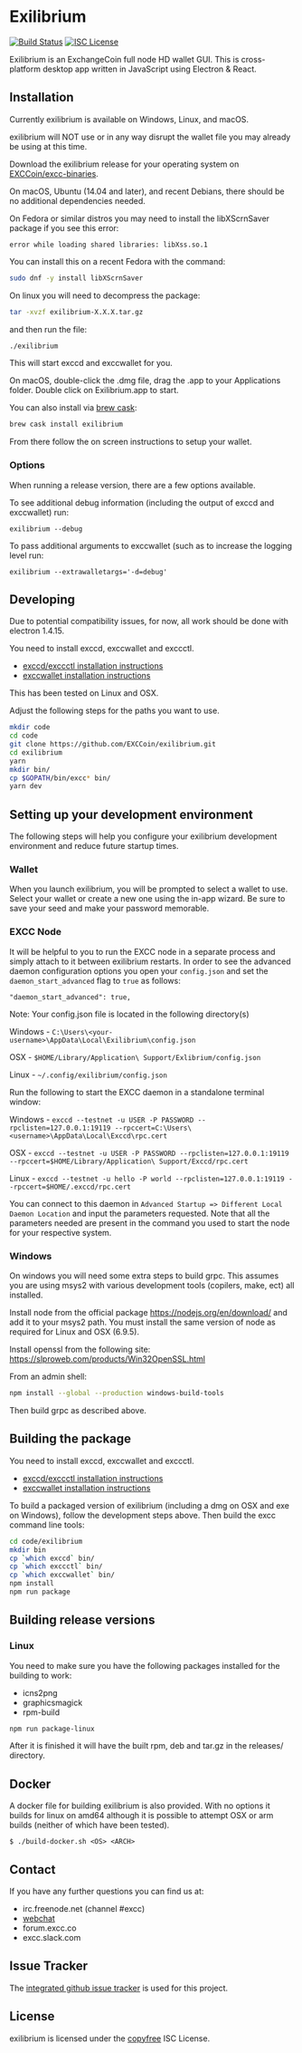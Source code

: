 # Exilibrium

[![Build Status](https://travis-ci.org/EXCCoin/exilibrium.png?branch=master)](https://travis-ci.org/EXCCoin/exilibrium)
[![ISC License](http://img.shields.io/badge/license-ISC-blue.svg)](http://copyfree.org)

Exilibrium is an ExchangeCoin full node HD wallet GUI.
This is cross-platform desktop app written in JavaScript using Electron & React.

## Installation

Currently exilibrium is available on Windows, Linux, and macOS.

exilibrium will NOT use or in any way disrupt the wallet file you may
already be using at this time.

Download the exilibrium release for your operating system on [EXCCoin/excc-binaries](https://github.com/EXCCoin/excc-binaries/releases).

On macOS, Ubuntu (14.04 and later), and recent Debians, there should be
no additional dependencies needed.

On Fedora or similar distros you may need to install the libXScrnSaver
package if you see this error:

```
error while loading shared libraries: libXss.so.1
```

You can install this on a recent Fedora with the command:

```bash
sudo dnf -y install libXScrnSaver
```

On linux you will need to decompress the package:

```bash
tar -xvzf exilibrium-X.X.X.tar.gz
```

and then run the file:

```bash
./exilibrium
```

This will start exccd and exccwallet for you.

On macOS, double-click the .dmg file, drag the .app to your
Applications folder. Double click on Exilibrium.app to start.

You can also install via [brew cask](https://caskroom.github.io):

```bash
brew cask install exilibrium
```

From there follow the on screen instructions to setup your wallet.

### Options

When running a release version, there are a few options available.

To see additional debug information (including the output of exccd and exccwallet) run:

```
exilibrium --debug
```

To pass additional arguments to exccwallet (such as to increase the logging level run:

```
exilibrium --extrawalletargs='-d=debug'
```

## Developing

Due to potential compatibility issues, for now, all work should be
done with electron 1.4.15.

You need to install exccd, exccwallet and exccctl.

- [exccd/exccctl installation instructions](https://github.com/EXCCoin/exccd#updating)
- [exccwallet installation instructions](https://github.com/EXCCoin/exccwallet#installation-and-updating)

This has been tested on Linux and OSX.

Adjust the following steps for the paths you want to use.

```bash
mkdir code
cd code
git clone https://github.com/EXCCoin/exilibrium.git
cd exilibrium
yarn
mkdir bin/
cp $GOPATH/bin/excc* bin/
yarn dev
```

## Setting up your development environment

The following steps will help you configure your exilibrium development environment and reduce future startup times.

### Wallet

When you launch exilibrium, you will be prompted to select a wallet to use. Select your wallet or create a new one using the in-app wizard. Be sure to save your seed and make your password memorable.

### EXCC Node

It will be helpful to you to run the EXCC node in a separate process and simply attach to it between exilibrium restarts. In order to see the advanced daemon configuration options you open your `config.json` and set the `daemon_start_advanced` flag to `true` as follows:

`"daemon_start_advanced": true,`

Note: Your config.json file is located in the following directory(s)

Windows - `C:\Users\<your-username>\AppData\Local\Exilibrium\config.json`

OSX - `$HOME/Library/Application\ Support/Exlibrium/config.json`

Linux - `~/.config/exilibrium/config.json`

Run the following to start the EXCC daemon in a standalone terminal window:

Windows - `exccd --testnet -u USER -P PASSWORD --rpclisten=127.0.0.1:19119 --rpccert=C:\Users\<username>\AppData\Local\Exccd\rpc.cert`

OSX - `exccd --testnet -u USER -P PASSWORD --rpclisten=127.0.0.1:19119 --rpccert=$HOME/Library/Application\ Support/Exccd/rpc.cert`

Linux - `exccd --testnet -u hello -P world --rpclisten=127.0.0.1:19119 --rpccert=$HOME/.exccd/rpc.cert`

You can connect to this daemon in `Advanced Startup => Different Local Daemon Location` and input the parameters requested. Note that all the parameters needed are present in the command you used to start the node for your respective system.

### Windows

On windows you will need some extra steps to build grpc. This assumes
you are using msys2 with various development tools (copilers, make,
ect) all installed.

Install node from the official package https://nodejs.org/en/download/
and add it to your msys2 path. You must install the same version of node as required for Linux and OSX (6.9.5).

Install openssl from the following site:
https://slproweb.com/products/Win32OpenSSL.html

From an admin shell:

```bash
npm install --global --production windows-build-tools
```

Then build grpc as described above.

## Building the package

You need to install exccd, exccwallet and exccctl.

- [exccd/exccctl installation instructions](https://github.com/EXCCoin/exccd#updating)
- [exccwallet installation instructions](https://github.com/EXCCoin/exccwallet#installation-and-updating)

To build a packaged version of exilibrium (including a dmg on OSX and
exe on Windows), follow the development steps above. Then build the
excc command line tools:

```bash
cd code/exilibrium
mkdir bin
cp `which exccd` bin/
cp `which exccctl` bin/
cp `which exccwallet` bin/
npm install
npm run package
```

## Building release versions

### Linux

You need to make sure you have the following packages installed for the building to work:

- icns2png
- graphicsmagick
- rpm-build

```bash
npm run package-linux
```

After it is finished it will have the built rpm, deb and tar.gz in the releases/ directory.

## Docker

A docker file for building exilibrium is also provided. With no options it builds for linux on amd64 although it is possible to attempt OSX or arm builds (neither of which have been tested).

```
$ ./build-docker.sh <OS> <ARCH>
```

## Contact

If you have any further questions you can find us at:

- irc.freenode.net (channel #excc)
- [webchat](https://webchat.freenode.net/?channels=excc)
- forum.excc.co
- excc.slack.com

## Issue Tracker

The
[integrated github issue tracker](https://github.com/EXCCoin/exilibrium/issues)
is used for this project.

## License

exilibrium is licensed under the [copyfree](http://copyfree.org) ISC License.

